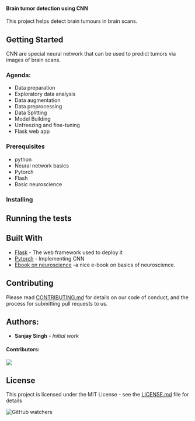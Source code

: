 

#### Brain tumor detection using CNN
This project helps detect brain tumours in brain scans.

## Getting Started

CNN are special neural network that can be used to predict tumors via images of brain scans.
### Agenda:
- Data preparation
- Exploratory data analysis
- Data augmentation
- Data preprocessing
- Data Splitting
- Model Building
- Unfreezing and fine-tuning
- Flask web app

### Prerequisites

- python
- Neural network basics
- Pytorch
- Flash
- Basic neuroscience


### Installing



## Running the tests



## Built With

* [Flask](https://flask.palletsprojects.com/en/stable/) - The web framework used to deploy it
* [Pytorch](https://pytorch.org/) - Implementing CNN
* [Ebook on neuroscience](https://mrgreene09.github.io/computational-neuroscience-textbook/index.html) -a nice e-book on basics of neuroscience.

## Contributing

Please read [CONTRIBUTING.md](https://gist.github.com/PurpleBooth/b24679402957c63ec426) for details on our code of conduct, and the process for submitting pull requests to us.



## Authors:

* **Sanjay Singh** - *Initial work* 

#### Contributors:

<a href="https://github.com/MimoHasPurpose/brain-tumour-detection/graphs/contributors">
  <img src="https://contrib.rocks/image?repo=MimoHasPurpose/brain-tumour-detection" />
</a>


## License

This project is licensed under the MIT License - see the [LICENSE.md](LICENSE.md) file for details



![GitHub watchers](https://img.shields.io/github/watchers/MimoHasPurpose/brain-tumour-detection)

